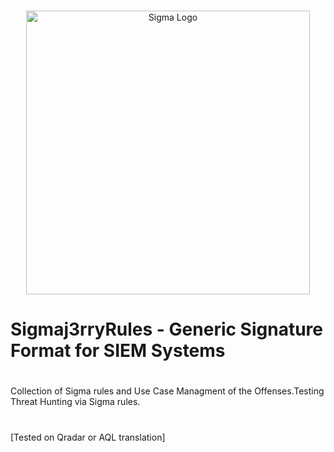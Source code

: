<a href="https://sigmahq.io/">
<p align="center">
<br />
<picture>
  <source media="(prefers-color-scheme: dark)" srcset="https://sigmahq.io/sigma-specification/media/images/sigma_logo_light.png">
  <img width="454" alt="Sigma Logo" src="https://sigmahq.io/sigma-specification/media/images/sigma_logo_light.png">
</picture>
</p>
</a>

# Sigmaj3rryRules - Generic Signature Format for SIEM Systems
# 
Collection of Sigma rules and Use Case Managment of the Offenses.Testing Threat Hunting via Sigma rules.
#
[Tested on Qradar or AQL translation]




